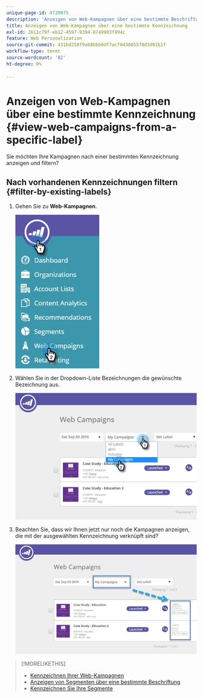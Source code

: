 ```yaml
---
unique-page-id: 4720075
description: 'Anzeigen von Web-Kampagnen über eine bestimmte Beschriftung: Marketo-Dokumente - Produktdokumentation'
title: Anzeigen von Web-Kampagnen über eine bestimmte Kennzeichnung
exl-id: 2611c79f-eb12-4597-9394-8749903f494c
feature: Web Personalization
source-git-commit: 431bd258f9a68bbb9df7acf043085578d3d91b1f
workflow-type: tm+mt
source-wordcount: '82'
ht-degree: 0%

---
```


# Anzeigen von Web-Kampagnen über eine bestimmte Kennzeichnung {#view-web-campaigns-from-a-specific-label}

Sie möchten Ihre Kampagnen nach einer bestimmten Kennzeichnung anzeigen und filtern?

## Nach vorhandenen Kennzeichnungen filtern {#filter-by-existing-labels}

1. Gehen Sie zu **Web-Kampagnen**.

   ![](assets/web-campaigns-hand-4.jpg)

1. Wählen Sie in der Dropdown-Liste Bezeichnungen die gewünschte Bezeichnung aus.

   ![](assets/web-campaigns-my-campaigns-dropdown-1.jpg)

1. Beachten Sie, dass wir Ihnen jetzt nur noch die Kampagnen anzeigen, die mit der ausgewählten Kennzeichnung verknüpft sind?

   ![](assets/web-campaigns-label-showing-1.jpg)

>[!MORELIKETHIS]
>
>* [Kennzeichnen Ihrer Web-Kampagnen](/help/marketo/product-docs/web-personalization/working-with-web-campaigns/label-your-web-campaigns.md)
>* [Anzeigen von Segmenten über eine bestimmte Beschriftung](/help/marketo/product-docs/web-personalization/using-web-segments/view-segments-from-a-specific-label.md)
>* [Kennzeichnen Sie Ihre Segmente](/help/marketo/product-docs/web-personalization/using-web-segments/label-your-segment.md)

